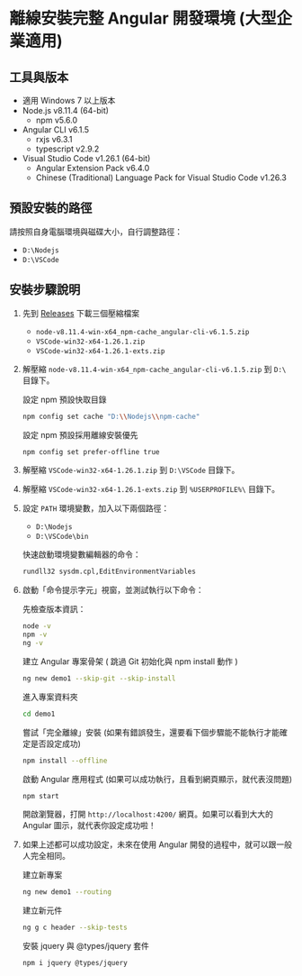 # 離線安裝完整 Angular 開發環境 (大型企業適用)

## 工具與版本

* 適用 Windows 7 以上版本
* Node.js v8.11.4 (64-bit)
    * npm v5.6.0
* Angular CLI v6.1.5
    * rxjs v6.3.1
    * typescript v2.9.2
* Visual Studio Code v1.26.1 (64-bit)
    * Angular Extension Pack v6.4.0
    * Chinese (Traditional) Language Pack for Visual Studio Code v1.26.3

## 預設安裝的路徑

請按照自身電腦環境與磁碟大小，自行調整路徑：

* `D:\Nodejs`
* `D:\VSCode`

## 安裝步驟說明

1. 先到 [Releases](https://github.com/doggy8088/angular6-offline-install/releases/) 下載三個壓縮檔案

    * `node-v8.11.4-win-x64_npm-cache_angular-cli-v6.1.5.zip`
    * `VSCode-win32-x64-1.26.1.zip`
    * `VSCode-win32-x64-1.26.1-exts.zip`

2. 解壓縮 `node-v8.11.4-win-x64_npm-cache_angular-cli-v6.1.5.zip` 到 `D:\` 目錄下。

    設定 npm 預設快取目錄

    ```bash
    npm config set cache "D:\\Nodejs\\npm-cache"
    ```

    設定 npm 預設採用離線安裝優先

    ```bash
    npm config set prefer-offline true
    ```

3. 解壓縮 `VSCode-win32-x64-1.26.1.zip` 到 `D:\VSCode` 目錄下。

4. 解壓縮 `VSCode-win32-x64-1.26.1-exts.zip` 到 `%USERPROFILE%\` 目錄下。

5. 設定 `PATH` 環境變數，加入以下兩個路徑：

    * `D:\Nodejs`
    * `D:\VSCode\bin`

    快速啟動環境變數編輯器的命令：

    ```bash
    rundll32 sysdm.cpl,EditEnvironmentVariables
    ```

6. 啟動「命令提示字元」視窗，並測試執行以下命令：

    先檢查版本資訊：

    ```bash
    node -v
    npm -v
    ng -v
    ```

    建立 Angular 專案骨架 ( 跳過 Git 初始化與 npm install 動作 )

    ```bash
    ng new demo1 --skip-git --skip-install
    ```

    進入專案資料夾

    ```bash
    cd demo1
    ```

    嘗試「完全離線」安裝 (如果有錯誤發生，還要看下個步驟能不能執行才能確定是否設定成功)

    ```bash
    npm install --offline
    ```

    啟動 Angular 應用程式 (如果可以成功執行，且看到網頁顯示，就代表沒問題)

    ```bash
    npm start
    ```

    開啟瀏覽器，打開 `http://localhost:4200/` 網頁。如果可以看到大大的 Angular 圖示，就代表你設定成功啦！

7. 如果上述都可以成功設定，未來在使用 Angular 開發的過程中，就可以跟一般人完全相同。

    建立新專案

    ```bash
    ng new demo1 --routing
    ```

    建立新元件

    ```bash
    ng g c header --skip-tests
    ```

    安裝 jquery 與 @types/jquery 套件

    ```bash
    npm i jquery @types/jquery
    ```

